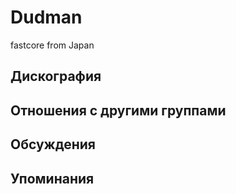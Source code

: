 # Dudman

fastcore from Japan

## Дискография


## Отношения с другими группами


## Обсуждения


## Упоминания

